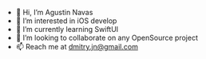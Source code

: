 - 👋 Hi, I’m Agustin Navas
- 👀 I’m interested in iOS develop
- 🌱 I’m currently learning SwiftUI
- 💞️ I’m looking to collaborate on any OpenSource project
- 📫 Reach me at dmitry.jn@gmail.com

<!---
Dmitryjn/Dmitryjn is a ✨ special ✨ repository because its `README.md` (this file) appears on your GitHub profile.
You can click the Preview link to take a look at your changes.
--->
